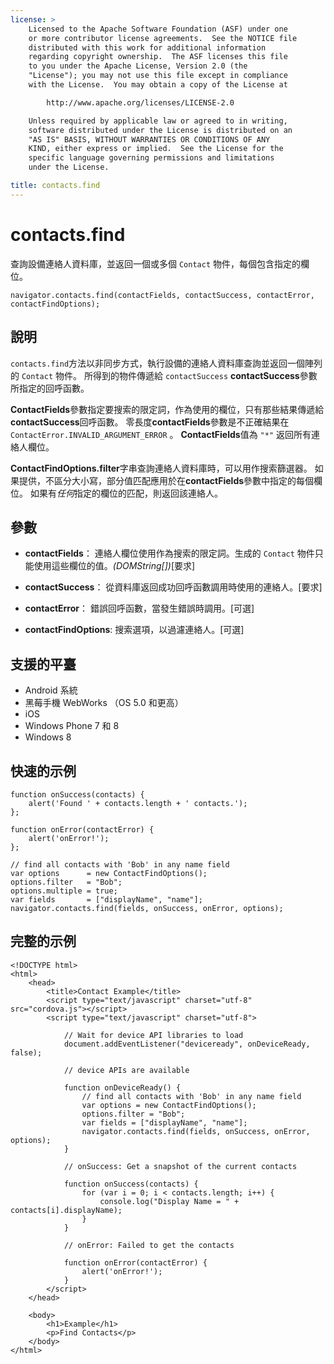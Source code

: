 ```yaml
---
license: >
    Licensed to the Apache Software Foundation (ASF) under one
    or more contributor license agreements.  See the NOTICE file
    distributed with this work for additional information
    regarding copyright ownership.  The ASF licenses this file
    to you under the Apache License, Version 2.0 (the
    "License"); you may not use this file except in compliance
    with the License.  You may obtain a copy of the License at

        http://www.apache.org/licenses/LICENSE-2.0

    Unless required by applicable law or agreed to in writing,
    software distributed under the License is distributed on an
    "AS IS" BASIS, WITHOUT WARRANTIES OR CONDITIONS OF ANY
    KIND, either express or implied.  See the License for the
    specific language governing permissions and limitations
    under the License.

title: contacts.find
---
```


# contacts.find

查詢設備連絡人資料庫，並返回一個或多個 `Contact` 物件，每個包含指定的欄位。

    navigator.contacts.find(contactFields, contactSuccess, contactError, contactFindOptions);
    

## 說明

`contacts.find`方法以非同步方式，執行設備的連絡人資料庫查詢並返回一個陣列的 `Contact` 物件。 所得到的物件傳遞給 `contactSuccess` **contactSuccess**參數所指定的回呼函數。

**ContactFields**參數指定要搜索的限定詞，作為使用的欄位，只有那些結果傳遞給**contactSuccess**回呼函數。 零長度**contactFields**參數是不正確結果在 `ContactError.INVALID_ARGUMENT_ERROR` 。 **ContactFields**值為 `"*"` 返回所有連絡人欄位。

**ContactFindOptions.filter**字串查詢連絡人資料庫時，可以用作搜索篩選器。 如果提供，不區分大小寫，部分值匹配應用於在**contactFields**參數中指定的每個欄位。 如果有*任何*指定的欄位的匹配，則返回該連絡人。

## 參數

*   **contactFields**： 連絡人欄位使用作為搜索的限定詞。生成的 `Contact` 物件只能使用這些欄位的值。*(DOMString[])*[要求]

*   **contactSuccess**： 從資料庫返回成功回呼函數調用時使用的連絡人。[要求]

*   **contactError**： 錯誤回呼函數，當發生錯誤時調用。[可選]

*   **contactFindOptions**: 搜索選項，以過濾連絡人。[可選]

## 支援的平臺

*   Android 系統
*   黑莓手機 WebWorks （OS 5.0 和更高）
*   iOS
*   Windows Phone 7 和 8
*   Windows 8

## 快速的示例

    function onSuccess(contacts) {
        alert('Found ' + contacts.length + ' contacts.');
    };
    
    function onError(contactError) {
        alert('onError!');
    };
    
    // find all contacts with 'Bob' in any name field
    var options      = new ContactFindOptions();
    options.filter   = "Bob";
    options.multiple = true;
    var fields       = ["displayName", "name"];
    navigator.contacts.find(fields, onSuccess, onError, options);
    

## 完整的示例

    <!DOCTYPE html>
    <html>
        <head>
            <title>Contact Example</title>
            <script type="text/javascript" charset="utf-8" src="cordova.js"></script>
            <script type="text/javascript" charset="utf-8">
    
                // Wait for device API libraries to load
                document.addEventListener("deviceready", onDeviceReady, false);
    
                // device APIs are available
    
                function onDeviceReady() {
                    // find all contacts with 'Bob' in any name field
                    var options = new ContactFindOptions();
                    options.filter = "Bob";
                    var fields = ["displayName", "name"];
                    navigator.contacts.find(fields, onSuccess, onError, options);
                }
    
                // onSuccess: Get a snapshot of the current contacts
    
                function onSuccess(contacts) {
                    for (var i = 0; i < contacts.length; i++) {
                        console.log("Display Name = " + contacts[i].displayName);
                    }
                }
    
                // onError: Failed to get the contacts
    
                function onError(contactError) {
                    alert('onError!');
                }
            </script>
        </head>
    
        <body>
            <h1>Example</h1>
            <p>Find Contacts</p>
        </body>
    </html>